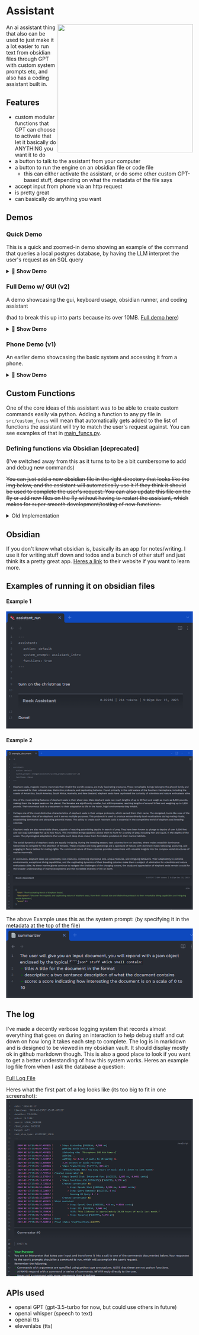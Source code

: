 # Assistant

<img align="right" width="365" height="346" src="docs/images/demo3.gif">

An ai assistant thing that also can be used to just make it a lot easier to run text from obsidian files through GPT with custom system prompts etc, and also has a coding assistant built in.

## Features
- custom modular functions that GPT can choose to activate that let it basically do ANYTHING you want it to do
- a button to talk to the assistant from your computer
- a button to run the engine on an obsidian file or code file
  - this can either activate the assistant, or do some other custom GPT-based stuff, depending on what the metadata of the file says
- accept input from phone via an http request
- is pretty great
- can basically do anything you want

## Demos

### Quick Demo
This is a quick and zoomed-in demo showing an example of the command that queries a local postgres database, by having the LLM interpret the user's request as an SQL query
<details>
  <summary>🎥 <b>Show Demo</b></summary>


</details>

### Full Demo w/ GUI (v2)
A demo showcasing the gui, keyboard usage, obsidian runner, and coding assistant

(had to break this up into parts because its over 10MB. [Full demo here](docs/videos/demo2.mp4))
<details>
  <summary>🎥 <b>Show Demo</b></summary>

#### Part 1 (general assistant & thought recording)

#### Part 2 (obsidian runner)

#### Part 3 (coding assistant)

</details>

### Phone Demo (v1)
An earlier demo showcasing the basic system and accessing it from a phone.

<details>
  <summary>🎥 <b>Show Demo</b></summary>

https://github.com/mdiller/rock-assistant/assets/3231343/25e93dd3-7747-4fc9-907d-efdc9c6d0570

</details>

## Custom Functions

One of the core ideas of this assistant was to be able to create custom commands easily via python. Adding a function to any py file in `src/custom_funcs` will mean that automatically gets added to the list of functions the assistant will try to match the user's request against. You can see examples of that in [main_funcs.py](src/custom_funcs/main_funcs.py). 

### Defining functions via Obsidian [deprecated]

(I've switched away from this as it turns to to be a bit cumbersome to add and debug new commands)

~~You can just add a new obsidian file in the right directory that looks like the img below, and the assistant will automatically use it if they think it should be used to complete the user's request. You can also update this file on the fly or add new files on the fly without having to restart the assistant, which makes for super smooth development/testing of new functions.~~

<details>
  <summary>Old Implementation</summary>
  ![demo](docs/images/function_example.png)
</details>

## Obsidian
If you don't know what obsidian is, basically its an app for notes/writing. I use it for writing stuff down and todos and a bunch of other stuff and just think its a pretty great app. [Heres a link](https://obsidian.md/) to their website if you want to learn more.

## Examples of running it on obsidian files

#### Example 1

![demo](docs/images/run_example1.png)

#### Example 2

![demo](docs/images/run_example2.png)

The above Example uses this as the system prompt: (by specifying it in the metadata at the top of the file)
![demo](docs/images/run_example2_prompt.png)

## The log
I've made a decently verbose logging system that records almost everything that goes on during an interaction to help debug stuff and cut down on how long it takes each step to complete. The log is in markdown and is designed to be viewed in my obsidian vault. It should display mostly ok in github markdown though. This is also a good place to look if you want to get a better understanding of how this system works. Heres an example log file from when I ask the database a question:

[Full Log File](docs/log_example.md)

Heres what the first part of a log looks like (its too big to fit in one screenshot):
![log](docs/images/log.png)

## APIs used
- openai GPT (gpt-3.5-turbo for now, but could use others in future)
- openai whisper (speech to text)
- openai tts
- elevenlabs (tts)
